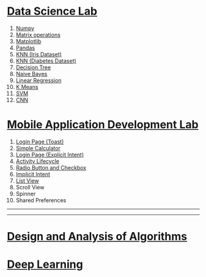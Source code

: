 # [Data Science Lab](./DS#readme)

1. [Numpy](./DS/numpy.ipynb)
2. [Matrix operations](./DS/matrix.ipynb)
3. [Matplotlib](./DS/matplotlib.ipynb)
4. [Pandas](./DS/pandas.ipynb)
5. [KNN (Iris Dataset)](./DS/knn.ipynb)
6. [KNN (Diabetes Dataset)](./DS/knn_2.ipynb)
7. [Decision Tree](./DS/decision_tree.ipynb)
8. [Naive Bayes](./DS/naive_bayes.ipynb)
9. [Linear Regression](./DS/linear_regression.ipynb)
10. [K Means](./DS/kmeans.ipynb)
11. [SVM](./DS/support_vector_machines.ipynb)
12. [CNN](./DS/cnn.ipynb)

# [Mobile Application Development Lab](./MAD#readme)

1. [Login Page (Toast)](./MAD/login/)
2. [Simple Calculator](./MAD/calculator/)
3. [Login Page (Explicit Intent)](./MAD/intent/)
4. [Activity Lifecycle](./MAD/activityLifeCycle/)
5. [Radio Button and Checkbox](./MAD/radioCheckbox/)
6. [Implicit Intent](./MAD/implicitIntent/)
7. [List View](./MAD/listview/)
8. Scroll View
9. Spinner
8. Shared Preferences

---
---

# [Design and Analysis of Algorithms](./DAA#readme)

# [Deep Learning](./DL)
